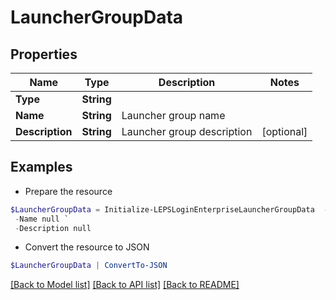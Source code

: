 # LauncherGroupData
## Properties

Name | Type | Description | Notes
------------ | ------------- | ------------- | -------------
**Type** | **String** |  | 
**Name** | **String** | Launcher group name | 
**Description** | **String** | Launcher group description | [optional] 

## Examples

- Prepare the resource
```powershell
$LauncherGroupData = Initialize-LEPSLoginEnterpriseLauncherGroupData  -Type null `
 -Name null `
 -Description null
```

- Convert the resource to JSON
```powershell
$LauncherGroupData | ConvertTo-JSON
```

[[Back to Model list]](../README.md#documentation-for-models) [[Back to API list]](../README.md#documentation-for-api-endpoints) [[Back to README]](../README.md)

